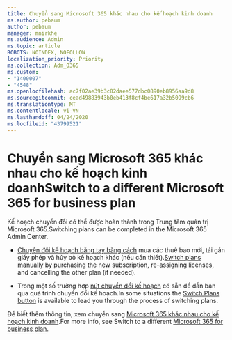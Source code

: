 ```yaml
---
title: Chuyển sang Microsoft 365 khác nhau cho kế hoạch kinh doanh
ms.author: pebaum
author: pebaum
manager: mnirkhe
ms.audience: Admin
ms.topic: article
ROBOTS: NOINDEX, NOFOLLOW
localization_priority: Priority
ms.collection: Adm_O365
ms.custom:
- "1400007"
- "4548"
ms.openlocfilehash: ac7f02ae39b3c82daee577dbc0890eb8956aa9d8
ms.sourcegitcommit: cead49883943b0eb413f8cf4be617a32b5099cb6
ms.translationtype: MT
ms.contentlocale: vi-VN
ms.lasthandoff: 04/24/2020
ms.locfileid: "43799521"
---
```

# <a name="switch-to-a-different-microsoft-365-for-business-plan"></a><span data-ttu-id="f8003-102">Chuyển sang Microsoft 365 khác nhau cho kế hoạch kinh doanh</span><span class="sxs-lookup"><span data-stu-id="f8003-102">Switch to a different Microsoft 365 for business plan</span></span>

<span data-ttu-id="f8003-103">Kế hoạch chuyển đổi có thể được hoàn thành trong Trung tâm quản trị Microsoft 365.</span><span class="sxs-lookup"><span data-stu-id="f8003-103">Switching plans can be completed in the Microsoft 365 Admin Center.</span></span>

- <span data-ttu-id="f8003-104">[Chuyển đổi kế hoạch bằng tay bằng cách](https://docs.microsoft.com/microsoft-365/commerce/subscriptions/switch-plans-manually) mua các thuê bao mới, tái gán giấy phép và hủy bỏ kế hoạch khác (nếu cần thiết).</span><span class="sxs-lookup"><span data-stu-id="f8003-104">[Switch plans manually](https://docs.microsoft.com/microsoft-365/commerce/subscriptions/switch-plans-manually) by purchasing the new subscription, re-assigning licenses, and cancelling the other plan (if needed).</span></span>

- <span data-ttu-id="f8003-105">Trong một số trường hợp [nút chuyển đổi kế hoạch](https://docs.microsoft.com/microsoft-365/commerce/subscriptions/switch-to-a-different-plan#use-the-switch-plans-button) có sẵn để dẫn bạn qua quá trình chuyển đổi kế hoạch.</span><span class="sxs-lookup"><span data-stu-id="f8003-105">In some situations the [Switch Plans button](https://docs.microsoft.com/microsoft-365/commerce/subscriptions/switch-to-a-different-plan#use-the-switch-plans-button) is available to lead you through the process of switching plans.</span></span>

<span data-ttu-id="f8003-106">Để biết thêm thông tin, xem chuyển sang [Microsoft 365 khác nhau cho kế hoạch kinh doanh](https://docs.microsoft.com/en-us/microsoft-365/commerce/subscriptions/switch-to-a-different-plan).</span><span class="sxs-lookup"><span data-stu-id="f8003-106">For more info, see Switch to a different [Microsoft 365 for business plan](https://docs.microsoft.com/en-us/microsoft-365/commerce/subscriptions/switch-to-a-different-plan).</span></span>

